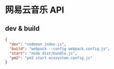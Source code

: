 # 网易云音乐 API

## dev & build

```json
{
  "dev": "nodemon index.js",
  "build": "webpack --config webpack.config.js",
  "start": "node dist/bundle.js",
  "pm2": "pm2 start ecosystem.config.js"
}
```
